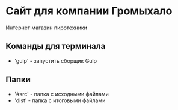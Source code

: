 # Сайт для компании Громыхало
Интернет магазин пиротехники

## Команды для терминала

- 'gulp' - запустить сборщик Gulp

## Папки

- '#src' - папка с исходными файлами
- 'dist' - папка с итоговыми файлами
